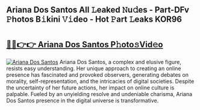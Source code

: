 ## Ariana Dos Santos All 𝙻eaked 𝙽u𝚍es - Part-DFv 𝙿hotos B𝚒kini 𝚅𝚒deo - Hot 𝙿art 𝙻eaks KOR96

# <h2><a href="http://ld1ofj.urlbe.top/?page=Ariana+Dos+Santos">🔗🔗👉👉 Ariana Dos Santos P𝚑oto𝚜Vid𝚎o</a></h2>

[![Ariana Dos Santos](https://i.imgur.com/eBuTRDB.gif)](http://ld1ofj.urlbe.top/?page=Ariana+Dos+Santos)
Ariana Dos Santos, a complex and elusive figure, resists easy understanding. Her unique approach to creating an online presence has fascinated and provoked observers, generating debates on morality, self-representation, and the intricacies of digital societies. Despite the uncertainty of her future actions, her impact on online culture is palpable. Fueled by an unyielding resolve and undeniable charisma, Ariana Dos Santos presence in the digital universe is transformative.
